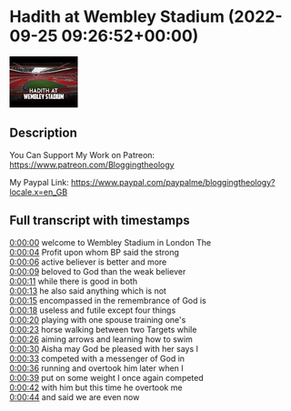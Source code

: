 # Hadith at Wembley Stadium (2022-09-25 09:26:52+00:00)

![alt Hadith at Wembley Stadium](xG2EbXyuQQQ.jpg "Hadith at Wembley Stadium")

## Description

You Can Support My Work on Patreon:
https://www.patreon.com/Bloggingtheology

My Paypal Link: 
https://www.paypal.com/paypalme/bloggingtheology?locale.x=en_GB



## Full transcript with timestamps

[0:00:00](https://youtu.be/xG2EbXyuQQQ?t=0) welcome to Wembley Stadium in London The  
[0:00:04](https://youtu.be/xG2EbXyuQQQ?t=4) Profit upon whom BP said the strong  
[0:00:06](https://youtu.be/xG2EbXyuQQQ?t=6) active believer is better and more  
[0:00:09](https://youtu.be/xG2EbXyuQQQ?t=9) beloved to God than the weak believer  
[0:00:11](https://youtu.be/xG2EbXyuQQQ?t=11) while there is good in both  
[0:00:13](https://youtu.be/xG2EbXyuQQQ?t=13) he also said anything which is not  
[0:00:15](https://youtu.be/xG2EbXyuQQQ?t=15) encompassed in the remembrance of God is  
[0:00:18](https://youtu.be/xG2EbXyuQQQ?t=18) useless and futile except four things  
[0:00:20](https://youtu.be/xG2EbXyuQQQ?t=20) playing with one spouse training one's  
[0:00:23](https://youtu.be/xG2EbXyuQQQ?t=23) horse walking between two Targets while  
[0:00:26](https://youtu.be/xG2EbXyuQQQ?t=26) aiming arrows and learning how to swim  
[0:00:30](https://youtu.be/xG2EbXyuQQQ?t=30) Aisha may God be pleased with her says I  
[0:00:33](https://youtu.be/xG2EbXyuQQQ?t=33) competed with a messenger of God in  
[0:00:36](https://youtu.be/xG2EbXyuQQQ?t=36) running and overtook him later when I  
[0:00:39](https://youtu.be/xG2EbXyuQQQ?t=39) put on some weight I once again competed  
[0:00:42](https://youtu.be/xG2EbXyuQQQ?t=42) with him but this time he overtook me  
[0:00:44](https://youtu.be/xG2EbXyuQQQ?t=44) and said we are even now  
